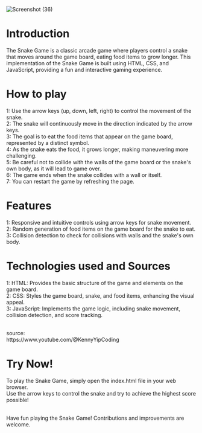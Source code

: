 ![Screenshot (36)](https://github.com/Ab3467/Game-3/assets/138695838/905c34fc-2412-438a-a1e6-231b92341380)

# Introduction
<p>The Snake Game is a classic arcade game where players control a snake that moves around the game board, eating food items to grow longer. This implementation of the Snake Game is built using HTML, CSS, and JavaScript, providing a fun and interactive gaming experience.</p>

# How to play
<p>1: Use the arrow keys (up, down, left, right) to control the movement of the snake.<br>
2: The snake will continuously move in the direction indicated by the arrow keys.<br>
3: The goal is to eat the food items that appear on the game board, represented by a distinct symbol.<br>
4: As the snake eats the food, it grows longer, making maneuvering more challenging.<br>
5: Be careful not to collide with the walls of the game board or the snake's own body, as it will lead to game over.<br>
6: The game ends when the snake collides with a wall or itself.<br>
7: You can restart the game by refreshing the page.</p>

# Features
<p>1: Responsive and intuitive controls using arrow keys for snake movement.<br>
2: Random generation of food items on the game board for the snake to eat.<br>
3: Collision detection to check for collisions with walls and the snake's own body.<br>

# Technologies used and Sources
<p>1: HTML: Provides the basic structure of the game and elements on the game board.<br>
2: CSS: Styles the game board, snake, and food items, enhancing the visual appeal.<br>
3: JavaScript: Implements the game logic, including snake movement, collision detection, and score tracking.</p>
<br>
source:<br>
https://www.youtube.com/@KennyYipCoding

# Try Now!
<p>To play the Snake Game, simply open the index.html file in your web browser. <br>Use the arrow keys to control the snake and try to achieve the highest score possible!

<br>Have fun playing the Snake Game! Contributions and improvements are welcome.</p>



